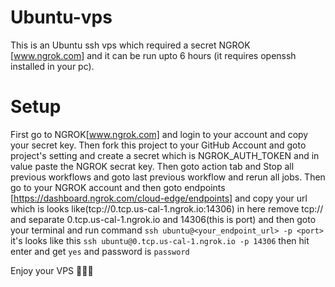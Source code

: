 # Ubuntu-vps
This is an Ubuntu ssh vps which required a secret NGROK [www.ngrok.com] and it can be run upto 6 hours (it requires openssh installed in your pc).

# Setup
First go to NGROK[www.ngrok.com] and login to your account and copy your secret key. Then fork this project to your GitHub Account and goto project's setting and create a secret which is NGROK_AUTH_TOKEN and in value paste the NGROK secrat key. Then goto action tab and Stop all previous workflows and goto last previous workflow and rerun all jobs. Then go to your NGROK account and then goto endpoints [https://dashboard.ngrok.com/cloud-edge/endpoints] and copy your url which is looks like(tcp://0.tcp.us-cal-1.ngrok.io:14306) in here remove tcp:// and separate 0.tcp.us-cal-1.ngrok.io and 14306(this is port) and then goto your terminal and run command ```ssh ubuntu@<your_endpoint_url> -p <port>```
it's looks like this ```ssh ubuntu@0.tcp.us-cal-1.ngrok.io -p 14306```
then hit enter and get ```yes``` and password is ```password```


Enjoy your VPS 🥳🥳🥳
